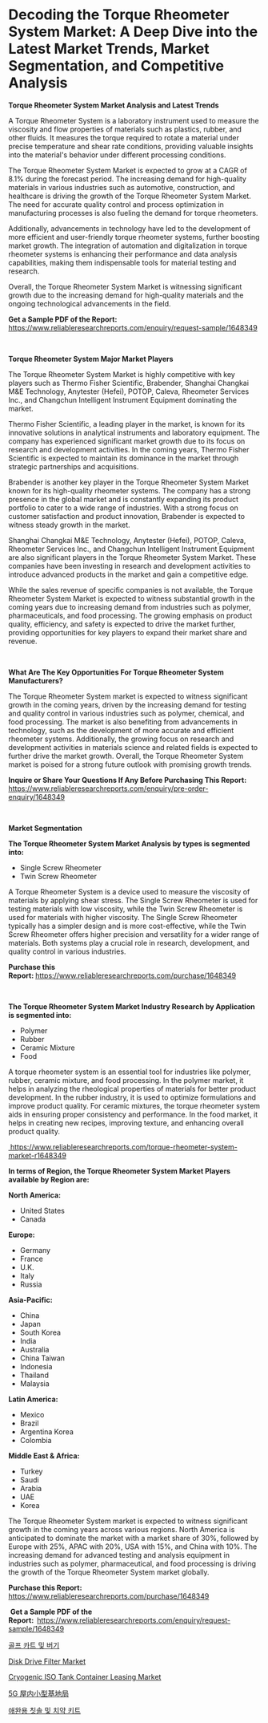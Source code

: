 <p><h1>Decoding the Torque Rheometer System Market: A Deep Dive into the Latest Market Trends, Market Segmentation, and Competitive Analysis</h1></p><p><strong>Torque Rheometer System Market Analysis and Latest Trends</strong></p>
<p><p>A Torque Rheometer System is a laboratory instrument used to measure the viscosity and flow properties of materials such as plastics, rubber, and other fluids. It measures the torque required to rotate a material under precise temperature and shear rate conditions, providing valuable insights into the material's behavior under different processing conditions.</p><p>The Torque Rheometer System Market is expected to grow at a CAGR of 8.1% during the forecast period. The increasing demand for high-quality materials in various industries such as automotive, construction, and healthcare is driving the growth of the Torque Rheometer System Market. The need for accurate quality control and process optimization in manufacturing processes is also fueling the demand for torque rheometers.</p><p>Additionally, advancements in technology have led to the development of more efficient and user-friendly torque rheometer systems, further boosting market growth. The integration of automation and digitalization in torque rheometer systems is enhancing their performance and data analysis capabilities, making them indispensable tools for material testing and research.</p><p>Overall, the Torque Rheometer System Market is witnessing significant growth due to the increasing demand for high-quality materials and the ongoing technological advancements in the field.</p></p>
<p><strong>Get a Sample PDF of the Report:&nbsp;</strong> <a href="https://www.reliableresearchreports.com/enquiry/request-sample/1648349">https://www.reliableresearchreports.com/enquiry/request-sample/1648349</a></p>
<p>&nbsp;</p>
<p><strong>Torque Rheometer System Major Market Players</strong></p>
<p><p>The Torque Rheometer System Market is highly competitive with key players such as Thermo Fisher Scientific, Brabender, Shanghai Changkai M&E Technology, Anytester (Hefei), POTOP, Caleva, Rheometer Services Inc., and Changchun Intelligent Instrument Equipment dominating the market. </p><p>Thermo Fisher Scientific, a leading player in the market, is known for its innovative solutions in analytical instruments and laboratory equipment. The company has experienced significant market growth due to its focus on research and development activities. In the coming years, Thermo Fisher Scientific is expected to maintain its dominance in the market through strategic partnerships and acquisitions.</p><p>Brabender is another key player in the Torque Rheometer System Market known for its high-quality rheometer systems. The company has a strong presence in the global market and is constantly expanding its product portfolio to cater to a wide range of industries. With a strong focus on customer satisfaction and product innovation, Brabender is expected to witness steady growth in the market.</p><p>Shanghai Changkai M&E Technology, Anytester (Hefei), POTOP, Caleva, Rheometer Services Inc., and Changchun Intelligent Instrument Equipment are also significant players in the Torque Rheometer System Market. These companies have been investing in research and development activities to introduce advanced products in the market and gain a competitive edge.</p><p>While the sales revenue of specific companies is not available, the Torque Rheometer System Market is expected to witness substantial growth in the coming years due to increasing demand from industries such as polymer, pharmaceuticals, and food processing. The growing emphasis on product quality, efficiency, and safety is expected to drive the market further, providing opportunities for key players to expand their market share and revenue.</p></p>
<p>&nbsp;</p>
<p><strong>What Are The Key Opportunities For Torque Rheometer System Manufacturers?</strong></p>
<p><p>The Torque Rheometer System market is expected to witness significant growth in the coming years, driven by the increasing demand for testing and quality control in various industries such as polymer, chemical, and food processing. The market is also benefiting from advancements in technology, such as the development of more accurate and efficient rheometer systems. Additionally, the growing focus on research and development activities in materials science and related fields is expected to further drive the market growth. Overall, the Torque Rheometer System market is poised for a strong future outlook with promising growth trends.</p></p>
<p><strong>Inquire or Share Your Questions If Any Before Purchasing This Report:</strong> <a href="https://www.reliableresearchreports.com/enquiry/pre-order-enquiry/1648349">https://www.reliableresearchreports.com/enquiry/pre-order-enquiry/1648349</a></p>
<p>&nbsp;</p>
<p><strong>Market Segmentation</strong></p>
<p><strong>The Torque Rheometer System Market Analysis by types is segmented into:</strong></p>
<p><ul><li>Single Screw Rheometer</li><li>Twin Screw Rheometer</li></ul></p>
<p><p>A Torque Rheometer System is a device used to measure the viscosity of materials by applying shear stress. The Single Screw Rheometer is used for testing materials with low viscosity, while the Twin Screw Rheometer is used for materials with higher viscosity. The Single Screw Rheometer typically has a simpler design and is more cost-effective, while the Twin Screw Rheometer offers higher precision and versatility for a wider range of materials. Both systems play a crucial role in research, development, and quality control in various industries.</p></p>
<p><strong>Purchase this Report:&nbsp;</strong><a href="https://www.reliableresearchreports.com/purchase/1648349">https://www.reliableresearchreports.com/purchase/1648349</a></p>
<p>&nbsp;</p>
<p><strong>The Torque Rheometer System Market Industry Research by Application is segmented into:</strong></p>
<p><ul><li>Polymer</li><li>Rubber</li><li>Ceramic Mixture</li><li>Food</li></ul></p>
<p><p>A torque rheometer system is an essential tool for industries like polymer, rubber, ceramic mixture, and food processing. In the polymer market, it helps in analyzing the rheological properties of materials for better product development. In the rubber industry, it is used to optimize formulations and improve product quality. For ceramic mixtures, the torque rheometer system aids in ensuring proper consistency and performance. In the food market, it helps in creating new recipes, improving texture, and enhancing overall product quality.</p></p>
<p><a href="https://www.reliableresearchreports.com/torque-rheometer-system-market-r1648349">&nbsp;https://www.reliableresearchreports.com/torque-rheometer-system-market-r1648349</a></p>
<p><strong>In terms of Region, the Torque Rheometer System Market Players available by Region are:</strong></p>
<p>
    <p> <strong> North America: </strong>
        <ul>
            <li>United States</li>
            <li>Canada</li>
        </ul>
        </p> 
    <p> <strong> Europe: </strong>
        <ul>
            <li>Germany</li>
            <li>France</li>
            <li>U.K.</li>
            <li>Italy</li>
            <li>Russia</li>
        </ul>
        </p> 
    <p> <strong> Asia-Pacific: </strong>
        <ul>
            <li>China</li>
            <li>Japan</li>
            <li>South Korea</li>
            <li>India</li>
            <li>Australia</li>
            <li>China Taiwan</li>
            <li>Indonesia</li>
            <li>Thailand</li>
            <li>Malaysia</li>
        </ul>
        </p> 
    <p> <strong> Latin America: </strong>
        <ul>
            <li>Mexico</li>
            <li>Brazil</li>
            <li>Argentina Korea</li>
            <li>Colombia</li>
        </ul>
        </p> 
    <p> <strong> Middle East & Africa: </strong>
        <ul>
            <li>Turkey</li>
            <li>Saudi</li>
            <li>Arabia</li>
            <li>UAE</li>
            <li>Korea</li>
        </ul>
    </p>
    </p>
<p><p>The Torque Rheometer System market is expected to witness significant growth in the coming years across various regions. North America is anticipated to dominate the market with a market share of 30%, followed by Europe with 25%, APAC with 20%, USA with 15%, and China with 10%. The increasing demand for advanced testing and analysis equipment in industries such as polymer, pharmaceutical, and food processing is driving the growth of the Torque Rheometer System market globally.</p></p>
<p><strong>Purchase this Report: </strong><a href="https://www.reliableresearchreports.com/purchase/1648349">https://www.reliableresearchreports.com/purchase/1648349</a></p>
<p>&nbsp;<strong>Get a Sample PDF of the Report:&nbsp;&nbsp;</strong><a href="https://www.reliableresearchreports.com/enquiry/request-sample/1648349">https://www.reliableresearchreports.com/enquiry/request-sample/1648349</a></p>
<p><strong></strong></p>
<p><p><a href="https://github.com/fredrickeglers/Market-Research-Report-List-2/blob/main/7065284103647.md">골프 카트 및 버기</a></p><p><a href="https://issuu.com/reportprime-2/docs/disk-drive-filter-market-size-2030.pptx">Disk Drive Filter Market</a></p><p><a href="https://github.com/yemakinde/Market-Research-Report-List-3/blob/main/cryogenic-iso-tank-container-leasing-market.md">Cryogenic ISO Tank Container Leasing Market</a></p><p><a href="https://github.com/LeanneBruen2023/Market-Research-Report-List-2/blob/main/5874803108759.md">5G 屋内小型基地局</a></p><p><a href="https://github.com/RichardLueilwitz787/Market-Research-Report-List-2/blob/main/8689768103648.md">애완용 칫솔 및 치약 키트</a></p></p>